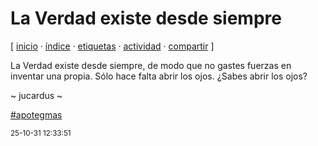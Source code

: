 # La Verdad existe desde siempre
[ [inicio](https://github.com/jucardus/jucardus.github.io/blob/main/index.md) · [índice](https://github.com/jucardus/jucardus.github.io/blob/main/indice.md) · [etiquetas](https://github.com/jucardus/jucardus.github.io/blob/main/etiquetas.md) · [actividad](https://github.com/jucardus/jucardus.github.io/blob/main/actividad.md) · [compartir](https://x.com/intent/tweet?text=La+Verdad+existe+desde+siempre+%E2%80%94+Apotegmas%0A%0A%E2%86%92+https%3A%2F%2Fgithub.com%2Fjucardus%2Fjucardus.github.io%2Fblob%2Fmain%2Fl%2Fa%2Fv%2Fla-verdad-existe-desde-siempre.md%0A%0A%23apotegmas_jucardus) ]

La Verdad existe desde siempre, de modo que no gastes fuerzas en inventar una propia. Sólo hace falta abrir los ojos. ¿Sabes abrir los ojos?

~ jucardus ~

[#apotegmas](https://github.com/jucardus/jucardus.github.io/blob/main/a/p/apotegmas.md)

<sup>25-10-31 12:33:51</sup>

